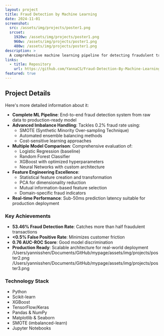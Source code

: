 ```yaml
---
layout: project
title: Fraud Detection by Machine Learning
date: 2024-11-01
screenshot:
  src: /assets/img/projects/poster1.png
  srcset:
    1920w: /assets/img/projects/poster1.png
    960w: /assets/img/projects/poster1.png
    480w: /assets/img/projects/poster1.png
description: >
  A comprehensive machine learning pipeline for detecting fraudulent transactions with 99.5% accuracy. This project tackles extreme class imbalance using advanced techniques including SMOTE, ensemble methods, and automated hyperparameter optimization to protect financial systems in real-time.
links:
  - title: Repository
    url: https://github.com/YannaCS/Fraud-Detection-By-Machine-Learning
featured: true
---
```


## Project Details

Here's more detailed information about it:

- **Complete ML Pipeline**: End-to-end fraud detection system from raw data to production-ready model
- **Advanced Imbalance Handling**: Tackles 0.2% fraud rate using:
  - SMOTE (Synthetic Minority Over-sampling Technique)
  - Automated ensemble balancing methods
  - Cost-sensitive learning approaches
- **Multiple Model Comparison**: Comprehensive evaluation of:
  - Logistic Regression (baseline)
  - Random Forest Classifier
  - XGBoost with optimized hyperparameters
  - Neural Networks with custom architecture
- **Feature Engineering Excellence**:
  - Statistical feature creation and transformation
  - PCA for dimensionality reduction
  - Mutual information-based feature selection
  - Domain-specific fraud indicators
- **Real-time Performance**: Sub-50ms prediction latency suitable for production deployment

### Key Achievements

- **53.46% Fraud Detection Rate**: Catches more than half fraudulent transactions
- **<0.5% False Positive Rate**: Minimizes customer friction
- **0.76 AUC-ROC Score**: Good model discrimination
- **Production Ready**: Scalable architecture for real-world deployment
/Users/yannisshen/Documents/GitHub/mypage/assets/img/projects/poster2.png
/Users/yannisshen/Documents/GitHub/mypage/assets/img/projects/poster3.png
### Technology Stack

- Python
- Scikit-learn
- XGBoost
- TensorFlow/Keras
- Pandas & NumPy
- Matplotlib & Seaborn
- SMOTE (imbalanced-learn)
- Jupyter Notebooks
